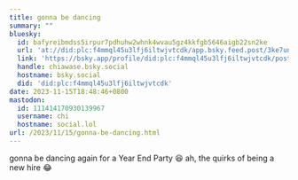 ```yaml
---
title: gonna be dancing
summary: ""
bluesky:
  id: bafyreibmdss5irpur7pdhuhw2whnk4wvau5gz4kkfgb5646aigb22sn2ke
  url: 'at://did:plc:f4mmql45u3lfj6iltwjvtcdk/app.bsky.feed.post/3ke7un53qtc2a'
  link: 'https://bsky.app/profile/did:plc:f4mmql45u3lfj6iltwjvtcdk/post/3ke7un53qtc2a'
  handle: chiawase.bsky.social
  hostname: bsky.social
  did: 'did:plc:f4mmql45u3lfj6iltwjvtcdk'
date: 2023-11-15T18:48:46+0800
mastodon:
  id: 111414170930139967
  username: chi
  hostname: social.lol
url: /2023/11/15/gonna-be-dancing.html
---
```


gonna be dancing again for a Year End Party 😆 ah, the quirks of being a new hire 😂
